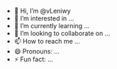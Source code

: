 - 👋 Hi, I’m @vLeniwy
- 👀 I’m interested in ...
- 🌱 I’m currently learning ...
- 💞️ I’m looking to collaborate on ...
- 📫 How to reach me ...
- 😄 Pronouns: ...
- ⚡ Fun fact: ...

<!---
vLeniwy/vLeniwy is a ✨ special ✨ repository because its `README.md` (this file) appears on your GitHub profile.
You can click the Preview link to take a look at your changes.
--->
